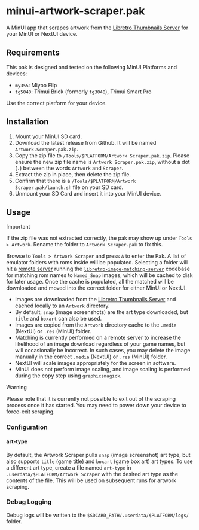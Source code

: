 # minui-artwork-scraper.pak

A MinUI app that scrapes artwork from the [Libretro Thumbnails Server](https://thumbnails.libretro.com/) for your MinUI or NextUI device.

## Requirements

This pak is designed and tested on the following MinUI Platforms and devices:

- `my355`: Miyoo Flip
- `tg5040`: Trimui Brick (formerly `tg3040`), Trimui Smart Pro

Use the correct platform for your device.

## Installation

1. Mount your MinUI SD card.
2. Download the latest release from Github. It will be named `Artwork.Scraper.pak.zip`.
3. Copy the zip file to `/Tools/$PLATFORM/Artwork Scraper.pak.zip`. Please ensure the new zip file name is `Artwork Scraper.pak.zip`, without a dot (`.`) between the words `Artwork` and `Scraper`.
4. Extract the zip in place, then delete the zip file.
5. Confirm that there is a `/Tools/$PLATFORM/Artwork Scraper.pak/launch.sh` file on your SD card.
6. Unmount your SD Card and insert it into your MinUI device.

## Usage

> [!IMPORTANT]
> If the zip file was not extracted correctly, the pak may show up under `Tools > Artwork`. Rename the folder to `Artwork Scraper.pak` to fix this.

Browse to `Tools > Artwork Scraper` and press `A` to enter the Pak. A list of emulator folders with roms inside will be populated. Selecting a folder will hit a [remote server](https://matching-images-is.bittersweet.rip) running the [`libretro-image-matching-server`](https://github.com/josegonzalez/libretro-image-matching-server) codebase for matching rom names to `Named_Snap` images, which will be cached to disk for later usage. Once the cache is populated, all the matched will be downloaded and moved into the correct folder for either MinUI or NextUI.

- Images are downloaded from the [Libretro Thumbnails Server](https://thumbnails.libretro.com/) and cached locally to an `Artwork` directory.
- By default, `snap` (image screenshots) are the art type downloaded, but `title` and `boxart` can also be used.
- Images are copied from the `Artwork` directory cache to the `.media` (NextUI) or `.res` (MinUI) folder.
- Matching is currently performed on a remote server to increase the likelihood of an image download regardless of your game names, but will occasionally be incorrect. In such cases, you may delete the image manually in the correct `.media` (NextUI) or `.res` (MinUI) folder.
- NextUI will scale images appropriately for the screen in software.
- MinUI does not perform image scaling, and image scaling is performed during the copy step using `graphicsmagick`.

> [!WARNING]
> Please note that it is currently not possible to exit out of the scraping process once it has started. You may need to power down your device to force-exit scraping.

### Configuration

#### art-type

By default, the Artwork Scraper pulls `snap` (image screenshot) art type, but also supports `title` (game title) and `boxart` (game box art) art types. To use a different art type, create a file named `art-type` in `.userdata/$PLATFORM/Artwork Scraper` with the desired art type as the contents of the file. This will be used on subsequent runs for artwork scraping.

### Debug Logging

Debug logs will be written to the `$SDCARD_PATH/.userdata/$PLATFORM/logs/` folder.
